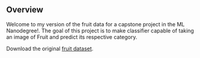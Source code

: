 ## Overview

Welcome to my version of the fruit data for a capstone project in the ML Nanodegree!.
The goal of this project is to make classifier capable of taking an image of Fruit and predict its respective category. 

Download the original [fruit dataset](https://github.com/Horea94/Fruit-Images-Dataset). 
